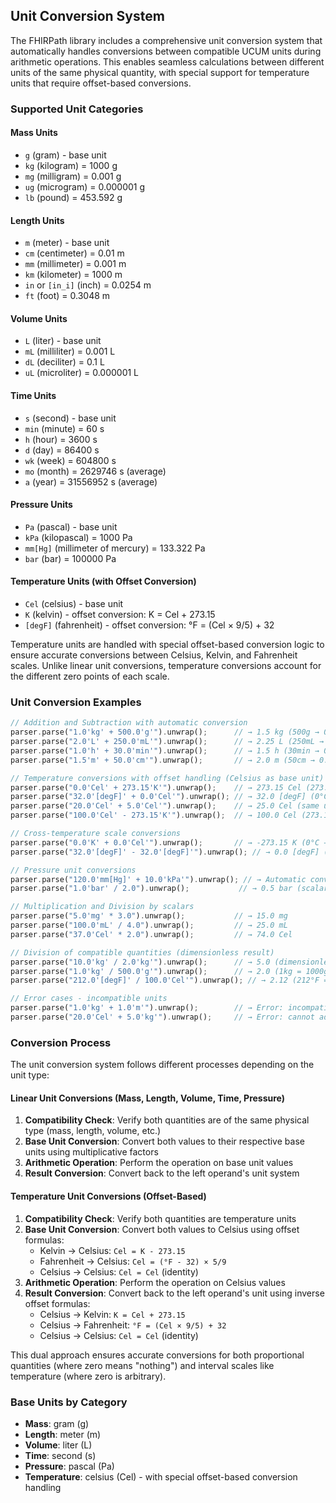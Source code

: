 ## Unit Conversion System

The FHIRPath library includes a comprehensive unit conversion system that automatically handles conversions between compatible UCUM units during arithmetic operations. This enables seamless calculations between different units of the same physical quantity, with special support for temperature units that require offset-based conversions.

### Supported Unit Categories

#### Mass Units
- `g` (gram) - base unit
- `kg` (kilogram) = 1000 g
- `mg` (milligram) = 0.001 g  
- `ug` (microgram) = 0.000001 g
- `lb` (pound) = 453.592 g

#### Length Units
- `m` (meter) - base unit
- `cm` (centimeter) = 0.01 m
- `mm` (millimeter) = 0.001 m
- `km` (kilometer) = 1000 m
- `in` or `[in_i]` (inch) = 0.0254 m
- `ft` (foot) = 0.3048 m

#### Volume Units
- `L` (liter) - base unit
- `mL` (milliliter) = 0.001 L
- `dL` (deciliter) = 0.1 L
- `uL` (microliter) = 0.000001 L

#### Time Units
- `s` (second) - base unit
- `min` (minute) = 60 s
- `h` (hour) = 3600 s
- `d` (day) = 86400 s
- `wk` (week) = 604800 s
- `mo` (month) = 2629746 s (average)
- `a` (year) = 31556952 s (average)

#### Pressure Units
- `Pa` (pascal) - base unit
- `kPa` (kilopascal) = 1000 Pa
- `mm[Hg]` (millimeter of mercury) = 133.322 Pa
- `bar` (bar) = 100000 Pa

#### Temperature Units (with Offset Conversion)
- `Cel` (celsius) - base unit
- `K` (kelvin) - offset conversion: K = Cel + 273.15
- `[degF]` (fahrenheit) - offset conversion: °F = (Cel × 9/5) + 32

Temperature units are handled with special offset-based conversion logic to ensure accurate conversions between Celsius, Kelvin, and Fahrenheit scales. Unlike linear unit conversions, temperature conversions account for the different zero points of each scale.

### Unit Conversion Examples

```rust
// Addition and Subtraction with automatic conversion
parser.parse("1.0'kg' + 500.0'g'").unwrap();      // → 1.5 kg (500g → 0.5kg)
parser.parse("2.0'L' + 250.0'mL'").unwrap();      // → 2.25 L (250mL → 0.25L)
parser.parse("1.0'h' + 30.0'min'").unwrap();      // → 1.5 h (30min → 0.5h)
parser.parse("1.5'm' + 50.0'cm'").unwrap();       // → 2.0 m (50cm → 0.5m)

// Temperature conversions with offset handling (Celsius as base unit)
parser.parse("0.0'Cel' + 273.15'K'").unwrap();    // → 273.15 Cel (273.15K → 273.15°C, then add)
parser.parse("32.0'[degF]' + 0.0'Cel'").unwrap(); // → 32.0 [degF] (0°C → 32°F, then add)
parser.parse("20.0'Cel' + 5.0'Cel'").unwrap();    // → 25.0 Cel (same unit addition)
parser.parse("100.0'Cel' - 273.15'K'").unwrap();  // → 100.0 Cel (273.15K → 0°C, then subtract)

// Cross-temperature scale conversions  
parser.parse("0.0'K' + 0.0'Cel'").unwrap();       // → -273.15 K (0°C → -273.15K in Kelvin result)
parser.parse("32.0'[degF]' - 32.0'[degF]'").unwrap(); // → 0.0 [degF] (same unit subtraction)

// Pressure unit conversions
parser.parse("120.0'mm[Hg]' + 10.0'kPa'").unwrap(); // → Automatic conversion and addition
parser.parse("1.0'bar' / 2.0").unwrap();           // → 0.5 bar (scalar division)

// Multiplication and Division by scalars
parser.parse("5.0'mg' * 3.0").unwrap();           // → 15.0 mg
parser.parse("100.0'mL' / 4.0").unwrap();         // → 25.0 mL
parser.parse("37.0'Cel' * 2.0").unwrap();         // → 74.0 Cel

// Division of compatible quantities (dimensionless result)
parser.parse("10.0'kg' / 2.0'kg'").unwrap();      // → 5.0 (dimensionless)
parser.parse("1.0'kg' / 500.0'g'").unwrap();      // → 2.0 (1kg = 1000g, 1000/500 = 2)
parser.parse("212.0'[degF]' / 100.0'Cel'").unwrap(); // → 2.12 (212°F = 100°C, ratio calculation)

// Error cases - incompatible units
parser.parse("1.0'kg' + 1.0'm'").unwrap();        // → Error: incompatible units
parser.parse("20.0'Cel' + 5.0'kg'").unwrap();     // → Error: cannot add temperature and mass
```

### Conversion Process

The unit conversion system follows different processes depending on the unit type:

#### Linear Unit Conversions (Mass, Length, Volume, Time, Pressure)
1. **Compatibility Check**: Verify both quantities are of the same physical type (mass, length, volume, etc.)
2. **Base Unit Conversion**: Convert both values to their respective base units using multiplicative factors
3. **Arithmetic Operation**: Perform the operation on base unit values  
4. **Result Conversion**: Convert back to the left operand's unit system

#### Temperature Unit Conversions (Offset-Based)
1. **Compatibility Check**: Verify both quantities are temperature units
2. **Base Unit Conversion**: Convert both values to Celsius using offset formulas:
   - Kelvin → Celsius: `Cel = K - 273.15`
   - Fahrenheit → Celsius: `Cel = (°F - 32) × 5/9`
   - Celsius → Celsius: `Cel = Cel` (identity)
3. **Arithmetic Operation**: Perform the operation on Celsius values
4. **Result Conversion**: Convert back to the left operand's unit using inverse offset formulas:
   - Celsius → Kelvin: `K = Cel + 273.15` 
   - Celsius → Fahrenheit: `°F = (Cel × 9/5) + 32`
   - Celsius → Celsius: `Cel = Cel` (identity)

This dual approach ensures accurate conversions for both proportional quantities (where zero means "nothing") and interval scales like temperature (where zero is arbitrary).

### Base Units by Category
- **Mass**: gram (g)
- **Length**: meter (m) 
- **Volume**: liter (L)
- **Time**: second (s)
- **Pressure**: pascal (Pa)
- **Temperature**: celsius (Cel) - with special offset-based conversion handling